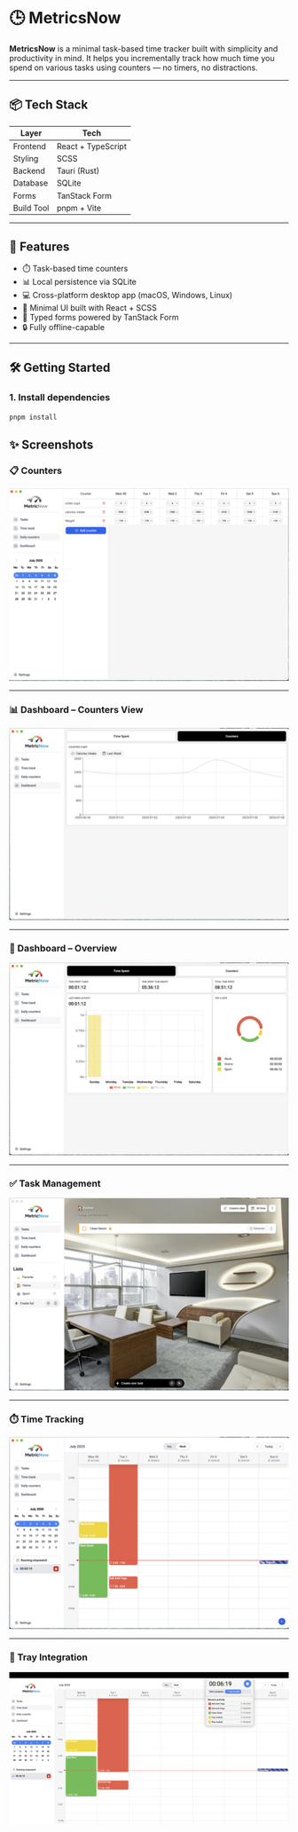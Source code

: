 # 🕒 MetricsNow

**MetricsNow** is a minimal task-based time tracker built with simplicity and productivity in mind. It helps you incrementally track how much time you spend on various tasks using counters — no timers, no distractions.

---

## 📦 Tech Stack

| Layer      | Tech               |
| ---------- | ------------------ |
| Frontend   | React + TypeScript |
| Styling    | SCSS               |
| Backend    | Tauri (Rust)       |
| Database   | SQLite             |
| Forms      | TanStack Form      |
| Build Tool | pnpm + Vite        |

---

## 🚀 Features

- ⏱️ Task-based time counters
- 📊 Local persistence via SQLite
- 💻 Cross-platform desktop app (macOS, Windows, Linux)
- 🧩 Minimal UI built with React + SCSS
- 🎯 Typed forms powered by TanStack Form
- 🔒 Fully offline-capable

---

## 🛠️ Getting Started

### 1. Install dependencies

```bash
pnpm install
```

## ✨ Screenshots

### 📋 Counters

![Counters](./screenshots/counters.screen.png)

---

### 📊 Dashboard – Counters View

![Dashboard Counters](./screenshots/dashboard.counters.screen.png)

---

### 🧭 Dashboard – Overview

![Dashboard](./screenshots/dashboard.screen.png)

---

### ✅ Task Management

![Tasks](./screenshots/tasks.screen.png)

---

### ⏱️ Time Tracking

![Time Tracking](./screenshots/time-track.screen.png)

---

### 📌 Tray Integration

![Tray](./screenshots/tray.screen.png)
